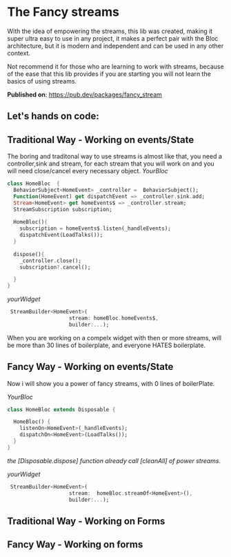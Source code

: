 
# The Fancy streams

 With the idea of empowering the streams, this lib was created, making it super ultra easy to use in any project, it makes a perfect pair with the Bloc architecture, but it is modern and independent and can be used in any other context. 

Not recommend it for those who are learning to work with streams, because of the ease that this lib provides if you are starting you will not learn the basics of using streams.

**Published on**: https://pub.dev/packages/fancy_stream

## Let's hands on code:


Traditional Way - Working on events/State
---
The boring and traditonal way to use streams is almost like that, you need a controller,sink and stream, for each stream that you will work on and you will need close/cancel every necessary object.
_YourBloc_
``` dart
class HomeBloc  {
  BehaviorSubject<HomeEvent> _controller =  BehaviorSubject();
  Function(HomeEvent) get dispatchEvent => _controller.sink.add;
  Stream<HomeEvent> get homeEvents$ => _controller.stream;
  StreamSubscription subscription;
  
  HomeBloc(){
    subscription = homeEvents$.listen(_handleEvents);
    dispatchEvent(LoadTalks());
  }
  
  dispose(){
    _controller.close();
    subscription?.cancel();

  }
}
```

_yourWidget_
``` dart
 StreamBuilder<HomeEvent>(
                    stream: homeBloc.homeEvents$,
                    builder:...);                 
```

When you are working on a compelx widget with then or more streams, will be more than 30 lines of boilerplate, and everyone HATES boilerplate.


Fancy Way - Working on events/State
---

Now i will show you a power of fancy streams, with 0 lines of boilerPlate.

_YourBloc_
``` dart
class HomeBloc extends Disposable {

  HomeBloc() {    
    listenOn<HomeEvent>(_handleEvents);
    dispatchOn<HomeEvent>(LoadTalks());
  }
}
```
_the [Disposable.dispose] function already call [cleanAll] of power streams._

_yourWidget_
``` dart
 StreamBuilder<HomeEvent>(
                    stream:  homeBloc.streamOf<HomeEvent>(),
                    builder:...);                 
```

Traditional Way - Working on Forms
---

Fancy Way - Working on forms
---
